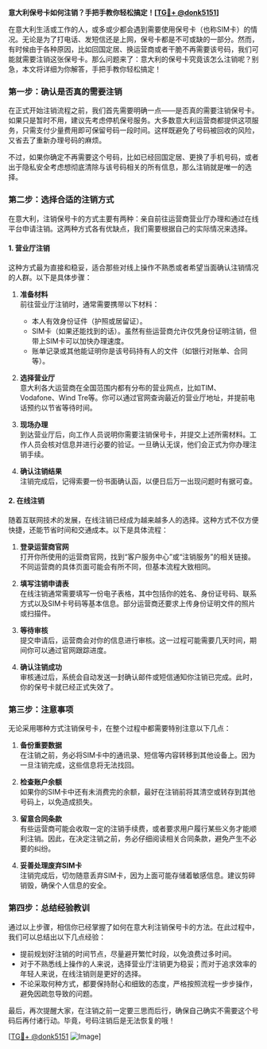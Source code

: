 **意大利保号卡如何注销？手把手教你轻松搞定！[[TG💪+ @donk5151](https://t.me/s/donk5151)]**

在意大利生活或工作的人，或多或少都会遇到需要使用保号卡（也称SIM卡）的情况。无论是为了打电话、发短信还是上网，保号卡都是不可或缺的一部分。然而，有时候由于各种原因，比如回国定居、换运营商或者干脆不再需要该号码，我们可能就需要注销这张保号卡。那么问题来了：意大利的保号卡究竟该怎么注销呢？别急，本文将详细为你解答，手把手教你轻松搞定！

### **第一步：确认是否真的需要注销**
在正式开始注销流程之前，我们首先需要明确一点——是否真的需要注销保号卡。如果只是暂时不用，建议先考虑停机保号服务。大多数意大利运营商都提供这项服务，只需支付少量费用即可保留号码一段时间。这样既避免了号码被回收的风险，又省去了重新办理号码的麻烦。

不过，如果你确定不再需要这个号码，比如已经回国定居、更换了手机号码，或者出于隐私安全考虑想彻底清除与该号码相关的所有信息，那么注销就是唯一的选择。

### **第二步：选择合适的注销方式**
在意大利，注销保号卡的方式主要有两种：亲自前往运营商营业厅办理和通过在线平台申请注销。这两种方式各有优缺点，我们需要根据自己的实际情况来选择。

#### **1. 营业厅注销**
这种方式最为直接和稳妥，适合那些对线上操作不熟悉或者希望当面确认注销情况的人群。以下是具体步骤：

1. **准备材料**  
   前往营业厅注销时，通常需要携带以下材料：
   - 本人有效身份证件（护照或居留证）。
   - SIM卡（如果还能找到的话）。虽然有些运营商允许仅凭身份证明注销，但带上SIM卡可以加快办理速度。
   - 账单记录或其他能证明你是该号码持有人的文件（如银行对账单、合同等）。

2. **选择营业厅**  
   意大利各大运营商在全国范围内都有分布的营业网点，比如TIM、Vodafone、Wind Tre等。你可以通过官网查询最近的营业厅地址，并提前电话预约以节省等待时间。

3. **现场办理**  
   到达营业厅后，向工作人员说明你需要注销保号卡，并提交上述所需材料。工作人员会核对信息并进行必要的验证。一旦确认无误，他们会正式为你办理注销手续。

4. **确认注销结果**  
   注销完成后，记得索要一份书面确认函，以便日后万一出现问题时有据可查。

#### **2. 在线注销**
随着互联网技术的发展，在线注销已经成为越来越多人的选择。这种方式不仅方便快捷，还能节省时间和交通成本。以下是具体流程：

1. **登录运营商官网**  
   打开你所使用的运营商官网，找到“客户服务中心”或“注销服务”的相关链接。不同运营商的具体页面可能会有所不同，但基本流程大致相同。

2. **填写注销申请表**  
   在线注销通常需要填写一份电子表格，其中包括你的姓名、身份证号码、联系方式以及SIM卡号码等基本信息。部分运营商还要求上传身份证明文件的照片或扫描件。

3. **等待审核**  
   提交申请后，运营商会对你的信息进行审核。这一过程可能需要几天时间，期间你可以通过官网跟踪进度。

4. **确认注销成功**  
   审核通过后，系统会自动发送一封确认邮件或短信通知你注销已完成。此时，你的保号卡就已经正式失效了。

### **第三步：注意事项**
无论采用哪种方式注销保号卡，在整个过程中都需要特别注意以下几点：

1. **备份重要数据**  
   在注销之前，务必将SIM卡中的通讯录、短信等内容转移到其他设备上。因为一旦注销完成，这些信息将无法找回。

2. **检查账户余额**  
   如果你的SIM卡中还有未消费完的余额，最好在注销前将其清空或转存到其他号码上，以免造成损失。

3. **留意合同条款**  
   有些运营商可能会收取一定的注销手续费，或者要求用户履行某些义务才能顺利注销。因此，在决定注销之前，务必仔细阅读相关合同条款，避免产生不必要的纠纷。

4. **妥善处理废弃SIM卡**  
   注销完成后，切勿随意丢弃SIM卡，因为上面可能存储着敏感信息。建议剪碎销毁，确保个人信息的安全。

### **第四步：总结经验教训**
通过以上步骤，相信你已经掌握了如何在意大利注销保号卡的方法。在此过程中，我们可以总结出以下几点经验：

- 提前规划好注销的时间节点，尽量避开繁忙时段，以免浪费过多时间。
- 对于不熟悉线上操作的人来说，选择营业厅注销更为稳妥；而对于追求效率的年轻人来说，在线注销则是更好的选择。
- 不论采取何种方式，都要保持耐心和细致的态度，严格按照流程一步步操作，避免因疏忽导致的问题。

最后，再次提醒大家，在注销之前一定要三思而后行，确保自己确实不需要这个号码后再付诸行动。毕竟，号码注销后是无法恢复的哦！

[[TG💪+ @donk5151](https://t.me/s/donk5151) ![Image](https://i.postimg.cc/rwNCRYN7/Snipaste-2025-04-30-17-27-05.png)]